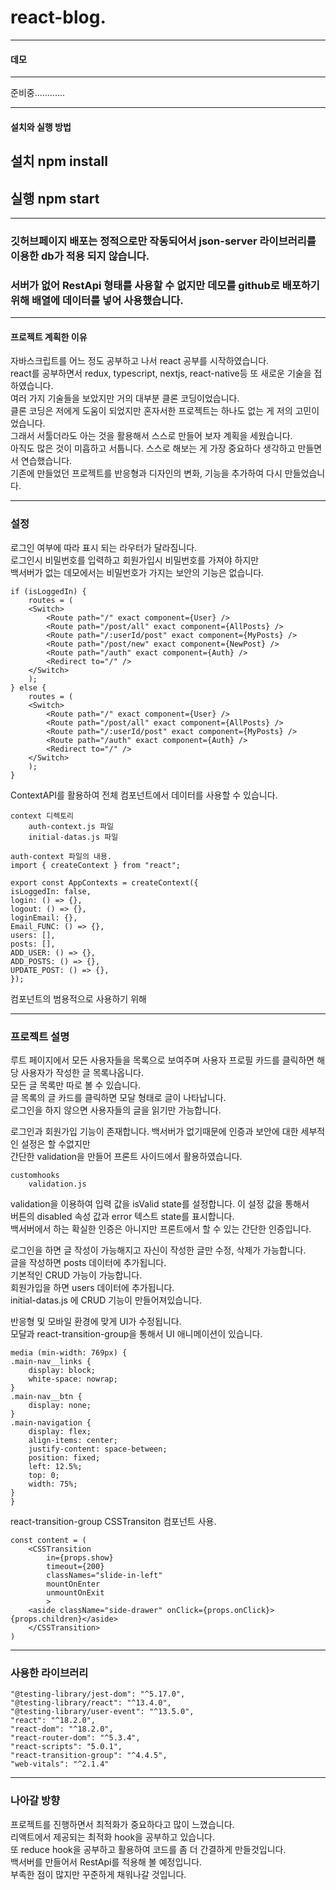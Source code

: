# react-blog.

---

#### 데모

---

준비중............

---

#### 설치와 실행 방법

## 설치 npm install

## 실행 npm start

---

### 깃허브페이지 배포는 정적으로만 작동되어서 json-server 라이브러리를 이용한 db가 적용 되지 않습니다.

### 서버가 없어 RestApi 형태를 사용할 수 없지만 데모를 github로 배포하기 위해 배열에 데이터를 넣어 사용했습니다.

---

#### 프로젝트 계획한 이유

자바스크립트를 어느 정도 공부하고 나서 react 공부를 시작하였습니다.  
react를 공부하면서 redux, typescript, nextjs, react-native등 또 새로운 기술을 접하였습니다.  
여러 가지 기술들을 보았지만 거의 대부분 클론 코딩이었습니다.  
클론 코딩은 저에게 도움이 되었지만 혼자서한 프로젝트는 하나도 없는 게 저의 고민이었습니다.  
그래서 서툴더라도 아는 것을 활용해서 스스로 만들어 보자 계획을 세웠습니다.  
아직도 많은 것이 미흡하고 서툽니다. 스스로 해보는 게 가장 중요하다 생각하고 만들면서 연습했습니다.  
기존에 만들었던 프로젝트를 반응형과 디자인의 변화, 기능을 추가하여 다시 만들었습니다.

---

### 설정

로그인 여부에 따라 표시 되는 라우터가 달라짐니다.  
로그인시 비밀번호를 입력하고 회원가입시 비밀번호를 가져야 하지만  
백서버가 없는 데모에서는 비밀번호가 가지는 보안의 기능은 없습니다.

    if (isLoggedIn) {
        routes = (
        <Switch>
            <Route path="/" exact component={User} />
            <Route path="/post/all" exact component={AllPosts} />
            <Route path="/:userId/post" exact component={MyPosts} />
            <Route path="/post/new" exact component={NewPost} />
            <Route path="/auth" exact component={Auth} />
            <Redirect to="/" />
        </Switch>
        );
    } else {
        routes = (
        <Switch>
            <Route path="/" exact component={User} />
            <Route path="/post/all" exact component={AllPosts} />
            <Route path="/:userId/post" exact component={MyPosts} />
            <Route path="/auth" exact component={Auth} />
            <Redirect to="/" />
        </Switch>
        );
    }

ContextAPI를 활용하여 전체 컴포넌트에서 데이터를 사용할 수 있습니다.

    context 디렉토리
        auth-context.js 파일
        initial-datas.js 파일

    auth-context 파일의 내용.
    import { createContext } from "react";

    export const AppContexts = createContext({
    isLoggedIn: false,
    login: () => {},
    logout: () => {},
    loginEmail: {},
    Email_FUNC: () => {},
    users: [],
    posts: [],
    ADD_USER: () => {},
    ADD_POSTS: () => {},
    UPDATE_POST: () => {},
    });

컴포넌트의 범용적으로 사용하기 위해


---

### 프로젝트 설명

루트 페이지에서 모든 사용자들을 목록으로 보여주며 사용자 프로필 카드를 클릭하면 해당 사용자가 작성한 글 목록나옵니다.   
모든 글 목록만 따로 볼 수 있습니다.   
글 목록의 글 카드를 클릭하면 모달 형태로 글이 나타납니다.   
로그인을 하지 않으면 사용자들의 글을 읽기만 가능합니다.   

로그인과 회원가입 기능이 존재합니다. 백서버가 없기때문에 인증과 보안에 대한 세부적인 설정은 할 수없지만   
간단한 validation을 만들어 프론트 사이드에서 활용하였습니다.

    customhooks
        validation.js

validation을 이용하여 입력 값을 isValid state를 설정합니다. 이 설정 값을 통해서   
버튼의 disabled 속성 값과 error 텍스트 state를 표시합니다.   
백서버에서 하는 확실한 인증은 아니지만 프론트에서 할 수 있는 간단한 인증입니다.   

로그인을 하면 글 작성이 가능해지고 자신이 작성한 글만 수정, 삭제가 가능합니다.   
글을 작성하면 posts 데이터에 추가됩니다.   
기본적인 CRUD 가능이 가능합니다.   
회원가입을 하면 users 데이터에 추가됩니다.   
initial-datas.js 에 CRUD 기능이 만들어져있습니다.   

반응형 및 모바일 환경에 맞게 UI가 수정됩니다.  
모달과 react-transition-group을 통해서 UI 애니메이션이 있습니다.

    media (min-width: 769px) {
    .main-nav__links {
        display: block;
        white-space: nowrap;
    }
    .main-nav__btn {
        display: none;
    }
    .main-navigation {
        display: flex;
        align-items: center;
        justify-content: space-between;
        position: fixed;
        left: 12.5%;
        top: 0;
        width: 75%;
    }
    }

react-transition-group CSSTransiton 컴포넌트 사용.

    const content = (
        <CSSTransition
            in={props.show}
            timeout={200}
            classNames="slide-in-left"
            mountOnEnter
            unmountOnExit
            >
        <aside className="side-drawer" onClick={props.onClick}>{props.children}</aside>
        </CSSTransition>
    )


---

### 사용한 라이브러리

    "@testing-library/jest-dom": "^5.17.0",
    "@testing-library/react": "^13.4.0",
    "@testing-library/user-event": "^13.5.0",
    "react": "^18.2.0",
    "react-dom": "^18.2.0",
    "react-router-dom": "^5.3.4",
    "react-scripts": "5.0.1",
    "react-transition-group": "^4.4.5",
    "web-vitals": "^2.1.4"

---

### 나아갈 방향

프로젝트를 진행하면서 최적화가 중요하다고 많이 느꼈습니다.  
리액트에서 제공되는 최적화 hook을 공부하고 있습니다.  
또 reduce hook을 공부하고 활용하여 코드를 좀 더 간결하게 만들것입니다.   
백서버를 만들어서 RestApi를 적용해 볼 예정입니다.   
부족한 점이 많지만 꾸준하게 채워나갈 것입니다.   
